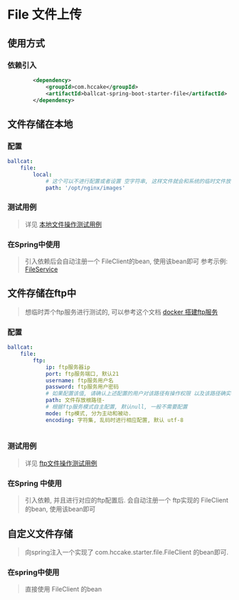 # File 文件上传

## 使用方式

### 依赖引入

```xml
		<dependency>
			<groupId>com.hccake</groupId>
			<artifactId>ballcat-spring-boot-starter-file</artifactId>
		</dependency>
```

## 文件存储在本地

### 配置

```yaml
ballcat:
    file:
		local:
			# 这个可以不进行配置或者设置 空字符串, 这样文件就会和系统的临时文件放在一起
			path: '/opt/nginx/images'
```

### 测试用例
> 详见 [本地文件操作测试用例](https://github.com/ballcat-projects/ballcat/blob/master/ballcat-starters/ballcat-spring-boot-starter-file/src/test/java/com/hccake/starter/file/FileTest.java)

### 在Spring中使用
> 引入依赖后会自动注册一个  FileClient的bean, 使用该bean即可
> 参考示例: [FileService](https://github.com/ballcat-projects/ballcat/blob/master/ballcat-system/ballcat-system-biz/src/main/java/com/hccake/ballcat/file/service/FileService.java)

## 文件存储在ftp中
> 想临时弄个ftp服务进行测试的, 可以参考这个文档 [docker 搭建ftp服务](https://terrific-mahogany-68d.notion.site/ftp-e75813b8fcf64d01aa9a10346fcc893e)

### 配置
```yaml
ballcat:
	file:
		ftp:
			ip: ftp服务器ip
			port: ftp服务端口, 默认21
			username: ftp服务用户名
			password: ftp服务用户密码
			# 如果配置该值, 请确认上述配置的用户对该路径有操作权限 以及该路径确实存在
			path: 文件存放根路径-
			# 根据ftp服务模式自主配置, 默认null, 一般不需要配置
			mode: ftp模式, 分为主动和被动. 
			encoding: 字符集, 乱码时进行相应配置, 默认 utf-8
		
```

### 测试用例
> 详见 [ftp文件操作测试用例](https://github.com/ballcat-projects/ballcat/blob/master/ballcat-starters/ballcat-spring-boot-starter-file/src/test/java/com/hccake/starter/file/FtpClientTest.java)

### 在Spring 中使用
> 引入依赖, 并且进行对应的ftp配置后. 会自动注册一个 ftp实现的 FileClient 的bean, 使用该bean即可

## 自定义文件存储
> 向spring注入一个实现了 com.hccake.starter.file.FileClient 的bean即可.

### 在spring中使用
> 直接使用  FileClient 的bean